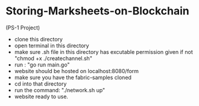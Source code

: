 # Storing-Marksheets-on-Blockchain
(PS-1 Project)

- clone this directory
- open terminal in this directory 
- make sure .sh file in this directory has excutable permission given if not "chmod +x ./createchannel.sh"
- run : "go run main.go"
- website should be hosted on localhost:8080/form
- make sure you have the fabric-samples cloned
- cd into that directory
- run the command: "./network.sh up"
- website ready to use.

